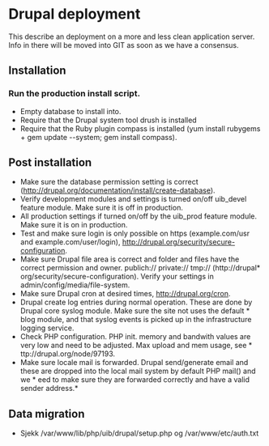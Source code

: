 # Drupal deployment
This describe an deployment on a more and less clean application server. Info in there will be moved into GIT as soon as we have a consensus.

## Installation

### Run the production install script.
* Empty database to install into.
* Require that the Drupal system tool drush is installed
* Require that the Ruby plugin compass is installed (yum install rubygems + gem update --system; gem install compass).

## Post installation

* Make sure the database permission setting is correct (http://drupal.org/documentation/install/create-database).
*  Verify development modules and settings is turned on/off uib_devel feature module. Make sure it is off in production.
*  All production settings if turned on/off by the uib_prod feature module. Make sure it is on in production.
*  Test and make sure login is only possible on https (example.com/usr and example.com/user/login), http://drupal.org/security/secure-configuration.
*  Make sure Drupal file area is correct and folder and files have the correct permission and owner. publich:// private:// tmp:// (http://drupal* org/security/secure-configuration). Verify your settings in admin/config/media/file-system.
*  Make sure Drupal cron at desired times, http://drupal.org/cron.
*  Drupal create log entries during normal operation. These are done by Drupal core syslog module. Make sure the site not uses the default * blog module, and that syslog events is picked up in the infrastructure logging service.
*  Check PHP configuration. PHP init. memory and bandwith values are very low and need to be adjusted. Max upload and mem usage, see * ttp://drupal.org/node/97193.
*  Make sure locale mail is forwarded. Drupal send/generate email and these are dropped into the local mail system by default PHP mail() and we * eed to make sure they are forwarded correctly and have a valid sender address.*

## Data migration

* Sjekk /var/www/lib/php/uib/drupal/setup.php og /var/www/etc/auth.txt
